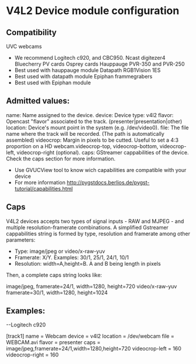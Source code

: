 V4L2 Device module configuration
================================

Compatibility
------------

UVC webcams 
- We recommend Logitech c920, and CBC950.
Ncast digitezer4
Bluecherry PV cards
Osprey cards
Hauppauge PVR-350 and PVR-250
- Best used with hauppauge module
Datapath RGB1Vision 1ES
- Best used with datapath module
Epiphan frammegrabers
- Best used with Epiphan module


Admitted values:
----------------

name: Name assigned to the device.
device: Device type: v4l2
flavor: Opencast "flavor" associated to the track. (presenter|presentation|other)
location: Device's mount point in the system (e.g. /dev/video0).
file: The file name where the track will be recorded. (The path is automatically assembled)
videocrop: Margin in pixels to be cutted. Useful to set a 4:3 proportion on a HD webcam.videocrop-top, videocrop-bottom, videocrop-left, videocrop-right (optional).
caps:  GStreamer cappabilities of the device. Check the caps section for more information.

* Use GVUCView tool to know wich capabilities are compatible with your device
* For more information  http://pygstdocs.berlios.de/pygst-tutorial/capabilities.html

Caps
----

V4L2 devices accepts two types of signal inputs - RAW and MJPEG - and multiple resolution-framerate combinations. A simplified Gstreamer cappabilities string is formed by type, resolution and framerate among other parameters:

- Type: image/jpeg or video/x-raw-yuv
- Framerate: X/Y. Examples: 30/1, 25/1, 24/1, 10/1
- Resolution: width=A,height=B. A and B being length in pixels

Then, a complete caps string looks like:

image/jpeg, framerate=24/1, width=1280, height=720
video/x-raw-yuv framerate=30/1, width=1280, height=1024

Examples:
---------

--Logitech c920

[track1]
name = Webcam
device = v4l2
location = /dev/webcam
file = WEBCAM.avi
flavor = presenter
caps = image/jpeg,framerate=24/1,width=1280,height=720
videocrop-left = 160
videocrop-right = 160
